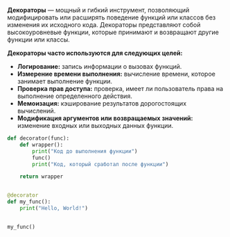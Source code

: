 **Декораторы** — мощный и гибкий инструмент, позволяющий модифицировать или расширять поведение функций или
классов без изменения их исходного кода. 
Декораторы представляют собой высокоуровневые функции, которые принимают и
возвращают другие функции или классы.

**Декораторы часто используются для следующих целей:**

* **Логирование:** запись информации о вызовах функций.
* **Измерение времени выполнения:** вычисление времени, которое занимает выполнение функции.
* **Проверка прав доступа:** проверка, имеет ли пользователь права на выполнение определенного действия.
* **Мемоизация:** кэширование результатов дорогостоящих вычислений.
* **Модификация аргументов или возвращаемых значений:** 
изменение входных или выходных данных функции.

```python
def decorator(func):
    def wrapper():
        print("Код до выполнения функции")
        func()
        print("Код, который сработал после функции")

    return wrapper


@decorator
def my_func():
    print("Hello, World!")


my_func()
```



